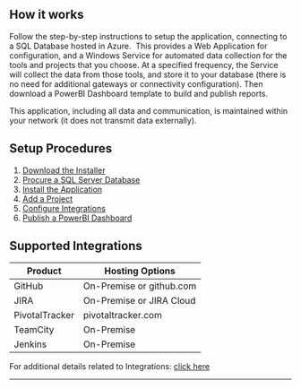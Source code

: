 ## How it works
Follow the step-by-step instructions to setup the application, connecting to a SQL Database hosted in Azure.  This provides a Web Application for configuration, and a Windows Service for automated data collection for the tools and projects that you choose.  At a specified frequency, the Service will collect the data from those tools, and store it to your database (there is no need for additional gateways or connectivity configuration).  Then download a PowerBI Dashboard template to build and publish reports.

This application, including all data and communication, is maintained within your network (it does not transmit data externally).

## Setup Procedures
1. <a href="mailto:admin@hiveapps.io?subject=HivePro: Evaluation Request&body=Please sent me a link to download the HivePro Installer.">Download the Installer</a>
1. [Procure a SQL Server Database](Procure-a-SQL-Server-Database.md)
1. [Install the Application](Install.md)
1. [Add a Project](Add-a-Project.md)
1. [Configure Integrations](Configure-Integrations.md)
1. [Publish a PowerBI Dashboard](Publish-PowerBI-Dashboard.md)

## Supported Integrations
Product|Hosting Options|
-------| --------------|
GitHub|On-Premise or github.com|
JIRA|On-Premise or JIRA Cloud|
PivotalTracker|pivotaltracker.com|
TeamCity|On-Premise|
Jenkins|On-Premise|

For additional details related to Integrations: [click here](Supported-Integrations.md)

---

